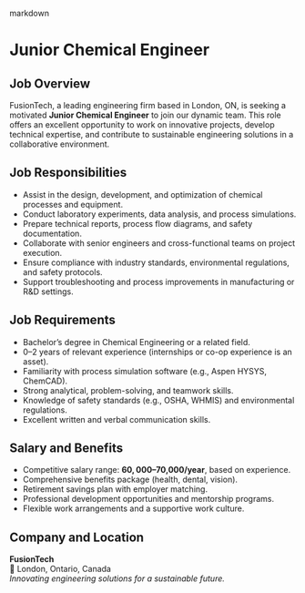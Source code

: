 markdown
# **Junior Chemical Engineer**  

## **Job Overview**  
FusionTech, a leading engineering firm based in London, ON, is seeking a motivated **Junior Chemical Engineer** to join our dynamic team. This role offers an excellent opportunity to work on innovative projects, develop technical expertise, and contribute to sustainable engineering solutions in a collaborative environment.  

## **Job Responsibilities**  
- Assist in the design, development, and optimization of chemical processes and equipment.  
- Conduct laboratory experiments, data analysis, and process simulations.  
- Prepare technical reports, process flow diagrams, and safety documentation.  
- Collaborate with senior engineers and cross-functional teams on project execution.  
- Ensure compliance with industry standards, environmental regulations, and safety protocols.  
- Support troubleshooting and process improvements in manufacturing or R&D settings.  

## **Job Requirements**  
- Bachelor’s degree in Chemical Engineering or a related field.  
- 0–2 years of relevant experience (internships or co-op experience is an asset).  
- Familiarity with process simulation software (e.g., Aspen HYSYS, ChemCAD).  
- Strong analytical, problem-solving, and teamwork skills.  
- Knowledge of safety standards (e.g., OSHA, WHMIS) and environmental regulations.  
- Excellent written and verbal communication skills.  

## **Salary and Benefits**  
- Competitive salary range: **$60,000–$70,000/year**, based on experience.  
- Comprehensive benefits package (health, dental, vision).  
- Retirement savings plan with employer matching.  
- Professional development opportunities and mentorship programs.  
- Flexible work arrangements and a supportive work culture.  

## **Company and Location**  
**FusionTech**  
📍 London, Ontario, Canada  
*Innovating engineering solutions for a sustainable future.*